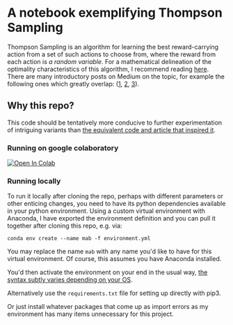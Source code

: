 # A notebook exemplifying Thompson Sampling 

Thompson Sampling is an algorithm for learning  the best reward-carrying action from a set of such actions to choose from, where the reward from each action is _a random variable_. For a mathematical delineation of the optimality characteristics of this algorithm, I recommend reading [here](http://proceedings.mlr.press/v23/agrawal12/agrawal12.pdf). There are many introductory posts on Medium on the topic, for example the following ones which greatly overlap:
([1](https://towardsdatascience.com/the-multi-armed-bandits-problem-bba9ea35a1e4
), [2](https://towardsdatascience.com/solving-multiarmed-bandits-a-comparison-of-epsilon-greedy-and-thompson-sampling-d97167ca9a50), [3](https://towardsdatascience.com/solving-multiarmed-bandits-a-comparison-of-epsilon-greedy-and-thompson-sampling-d97167ca9a50)).

## Why this repo?
This code should be tentatively more conducive to further experimentation of intriguing variants than [the equivalent code and article that inspired it](https://peterroelants.github.io/posts/multi-armed-bandit-implementation/). 

### Running on google colaboratory

[![Open In Colab](https://colab.research.google.com/assets/colab-badge.svg)](https://colab.research.google.com/github/matanster/bandits/blob/master/thompson%20sampling%20mab.ipynb)

### Running locally 

To run it locally after cloning the repo, perhaps with different parameters or other enticing changes, you need to have its python dependencies available in your python environment. Using a custom virtual environment with Anaconda, I have exported the environment definition and you can pull it together after cloning this repo, e.g. via:

```
conda env create --name mab -f environment.yml
```

You may replace the name `mab` with any name you'd like to have for this virtual environment.
Of course, this assumes you have Anaconda installed.

You'd then activate the environment on your end in the usual way, [the syntax subtly varies depending on your OS](https://conda.io/docs/user-guide/tasks/manage-environments.html#creating-an-environment-from-an-environment-yml-file).

Alternatively use the `requirements.txt` file for setting up directly with pip3.

Or just install whatever packages that come up as import errors as my environment has many items unnecessary for this project.
